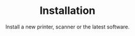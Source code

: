 ---
sort_key: 12
category_sort_key: 1
layout: "sku"
id: installation-device
title: "Installation"
heading: "Installation"
subtitle: "Install a new printer, scanner or the latest software."
category: "On-Demand Support"
category_description: "Technical support at on-demand rates."
features:
 - feature: "Install a new printer, scanner or the latest software."
price: "99"
unit: "device"
australia_only: "Yes"
---